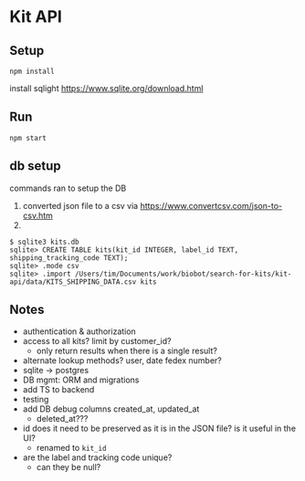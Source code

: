 # Kit API

## Setup

```
npm install
```

install sqlight https://www.sqlite.org/download.html

## Run

```
npm start
```

## db setup

commands ran to setup the DB

1. converted json file to a csv via https://www.convertcsv.com/json-to-csv.htm
2.

```
$ sqlite3 kits.db
sqlite> CREATE TABLE kits(kit_id INTEGER, label_id TEXT, shipping_tracking_code TEXT);
sqlite> .mode csv
sqlite> .import /Users/tim/Documents/work/biobot/search-for-kits/kit-api/data/KITS_SHIPPING_DATA.csv kits
```

## Notes

- authentication & authorization
- access to all kits? limit by customer_id?
  - only return results when there is a single result?
- alternate lookup methods? user, date fedex number?
- sqlite -> postgres
- DB mgmt: ORM and migrations
- add TS to backend
- testing
- add DB debug columns created_at, updated_at
  - deleted_at???
- id does it need to be preserved as it is in the JSON file? is it useful in the UI?
  - renamed to `kit_id`
- are the label and tracking code unique?
  - can they be null?
